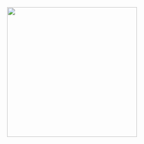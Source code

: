 
<div align="center">  
<img src="https://user-images.githubusercontent.com/96183053/155727495-45cb9e10-58de-457e-9b17-3765748d4cac.gif" width="300px" />
</div>
